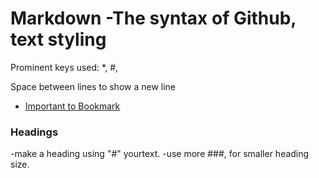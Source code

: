 # Markdown -The syntax of Github, text styling

  Prominent keys used: *, #, 
  
  Space between lines to show a new line

* [Important to Bookmark](https://docs.github.com/en/github/writing-on-github/basic-writing-and-formatting-syntax)

### Headings 
 -make a heading using "#" yourtext.
 -use more ###, for smaller heading size.
  
  
  

  
  
  
  
  
